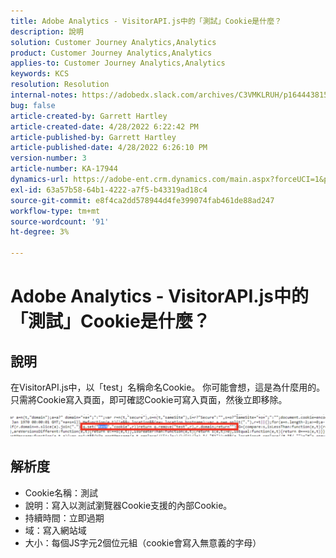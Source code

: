 ```yaml
---
title: Adobe Analytics - VisitorAPI.js中的「測試」Cookie是什麼？
description: 說明
solution: Customer Journey Analytics,Analytics
product: Customer Journey Analytics,Analytics
applies-to: Customer Journey Analytics,Analytics
keywords: KCS
resolution: Resolution
internal-notes: https://adobedx.slack.com/archives/C3VMKLRUH/p1644438152582239
bug: false
article-created-by: Garrett Hartley
article-created-date: 4/28/2022 6:22:42 PM
article-published-by: Garrett Hartley
article-published-date: 4/28/2022 6:26:10 PM
version-number: 3
article-number: KA-17944
dynamics-url: https://adobe-ent.crm.dynamics.com/main.aspx?forceUCI=1&pagetype=entityrecord&etn=knowledgearticle&id=b22f4b30-20c7-ec11-a7b6-0022480a10ee
exl-id: 63a57b58-64b1-4222-a7f5-b43319ad18c4
source-git-commit: e8f4ca2dd578944d4fe399074fab461de88ad247
workflow-type: tm+mt
source-wordcount: '91'
ht-degree: 3%

---
```


# Adobe Analytics - VisitorAPI.js中的「測試」Cookie是什麼？

## 說明


在VisitorAPI.js中，以「test」名稱命名Cookie。 你可能會想，這是為什麼用的。 只需將Cookie寫入頁面，即可確認Cookie可寫入頁面，然後立即移除。

![](assets/___b32f4b30-20c7-ec11-a7b6-0022480a10ee___.png)


## 解析度


- Cookie名稱：測試
- 說明：寫入以測試瀏覽器Cookie支援的內部Cookie。
- 持續時間：立即過期
- 域：寫入網站域
- 大小：每個JS字元2個位元組（cookie會寫入無意義的字母）
